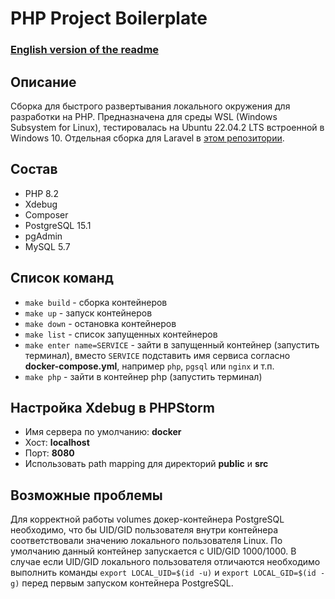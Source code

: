 # PHP Project Boilerplate

### [English version of the readme](./README.md)

## Описание

Сборка для быстрого развертывания локального окружения для разработки на PHP.
Предназначена для среды WSL (Windows Subsystem for Linux), тестировалась
на Ubuntu 22.04.2 LTS встроенной в Windows 10.
Отдельная сборка для Laravel в [этом репозитории](https://github.com/A-Nikolaefff/laravel-project-boilerplate).

## Состав
* PHP 8.2
* Xdebug
* Composer
* PostgreSQL 15.1
* pgAdmin
* MySQL 5.7

## Cписок команд

* ```make build``` - сборка контейнеров
* ```make up``` - запуск контейнеров 
* ```make down``` - остановка контейнеров 
* ```make list``` - список запущенных контейнеров 
* ```make enter name=SERVICE``` - зайти в запущенный контейнер (запустить терминал), 
вместо ```SERVICE``` подставить имя сервиса согласно
**docker-compose.yml**, например ```php```, ```pgsql``` или ```nginx``` и т.п.
* ```make php``` - зайти в контейнер php (запустить терминал)

## Настройка Xdebug в PHPStorm
* Имя сервера по умолчанию: **docker**
* Хост: **localhost**
* Порт: **8080**
* Использовать path mapping для директорий **public** и **src**

## Возможные проблемы 

Для корректной работы volumes докер-контейнера PostgreSQL необходимо, 
что бы UID/GID пользователя внутри контейнера соответствовали значению
локального пользователя Linux. По умолчанию данный контейнер запускается 
с UID/GID 1000/1000. В случае если UID/GID локального пользователя отличаются 
необходимо выполнить команды ```export LOCAL_UID=$(id -u)``` и ```export LOCAL_GID=$(id -g)```
перед первым запуском контейнера PostgreSQL.